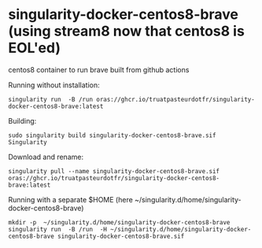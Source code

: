 # singularity-docker-centos8-brave (using stream8 now that centos8 is EOL'ed)
centos8 container to run brave built from github actions


Running without installation:
```
singularity run  -B /run oras://ghcr.io/truatpasteurdotfr/singularity-docker-centos8-brave:latest
```
Building:
```
sudo singularity build singularity-docker-centos8-brave.sif  Singularity
```
Download and rename:
```
singularity pull --name singularity-docker-centos8-brave.sif oras://ghcr.io/truatpasteurdotfr/singularity-docker-centos8-brave:latest
```
Running with a separate $HOME  (here ~/singularity.d/home/singularity-docker-centos8-brave)
```
mkdir -p  ~/singularity.d/home/singularity-docker-centos8-brave
singularity run  -B /run  -H ~/singularity.d/home/singularity-docker-centos8-brave singularity-docker-centos8-brave.sif
```
